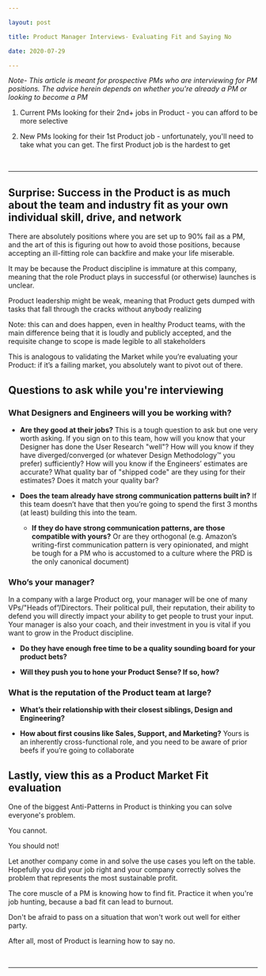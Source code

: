 ```yaml
---

layout: post

title: Product Manager Interviews- Evaluating Fit and Saying No

date: 2020-07-29

---
```




*Note- This article is meant for prospective PMs who are interviewing for PM positions. The advice herein depends on whether you're already a PM or looking to become a PM*



1. Current PMs looking for their 2nd+ jobs in Product - you can afford to be more selective

2. New PMs looking for their 1st Product job - unfortunately, you'll need to take what you can get. The first Product job is the hardest to get  

<br/>



----





## Surprise: Success in the Product is as much about the team and industry fit as your own individual skill, drive, and network



There are absolutely positions where you are set up to 90% fail as a PM, and the art of this is figuring out how to avoid those positions, because accepting an ill-fitting role can backfire and make your life miserable. 



It may be because the Product discipline is immature at this company, meaning that the role Product plays in successful (or otherwise) launches is unclear. 



Product leadership might be weak, meaning that Product gets dumped with tasks that fall through the cracks without anybody realizing<span class="sidenote-number"></span>

<span class="sidenote">Note: this can and does happen, even in healthy Product teams, with the main difference being that it is loudly and publicly accepted, and the requisite change to scope is made legible to all stakeholders</span>



This is analogous to validating the Market while you’re evaluating your Product: if it’s a failing market, you absolutely want to pivot out of there.





## Questions to ask while you're interviewing

### What Designers and Engineers will you be working with? 

* **Are they good at their jobs?** This is a tough question to ask but one very worth asking. If you sign on to this team, how will you know that your Designer has done the User Research "well"? How will you know if they have diverged/converged (or whatever Design Methodology™ you prefer) sufficiently? How will you know if the Engineers’ estimates are accurate? What quality bar of "shipped code" are they using for their estimates? Does it match your quality bar? 

* **Does the team already have strong communication patterns built in?** If this team doesn’t have that then you’re going to spend the first 3 months (at least) building this into the team. 

    * **If they do have strong communication patterns, are those compatible with yours?** Or are they orthogonal (e.g. Amazon’s writing-first communication pattern is very opinionated, and might be tough for a PM who is accustomed to a culture where the PRD is the only canonical document)



### Who’s your manager? 

In a company with a large Product org, your manager will be one of many VPs/"Heads of”/Directors. Their political pull, their reputation, their ability to defend you will directly impact your ability to get people to trust your input. Your manager is also your coach, and their investment in you is vital if you want to grow in the Product discipline.



* **Do they have enough free time to be a quality sounding board for your product bets?**

* **Will they push you to hone your Product Sense? If so, how?** 



### What is the reputation of the Product team at large? 

* **What’s their relationship with their closest siblings, Design and Engineering?**

* **How about first cousins like Sales, Support, and Marketing?** Yours is an inherently cross-functional role, and you need to be aware of prior beefs if you’re going to collaborate





## Lastly, view this as a Product Market Fit evaluation

One of the biggest Anti-Patterns in Product is thinking you can solve everyone's problem. 



You cannot.<span class="sidenote-number"></span>

<span class="sidenote">You should not! </span>



Let another company come in and solve the use cases you left on the table. Hopefully you did your job right and your company correctly solves the problem that represents the most sustainable profit. 



The core muscle of a PM is knowing how to find fit. Practice it when you're job hunting, because a bad fit can lead to burnout.  



Don't be afraid to pass on a situation that won't work out well for either party.



After all, most of Product is learning how to say no.



<br/>



---

<br/>

